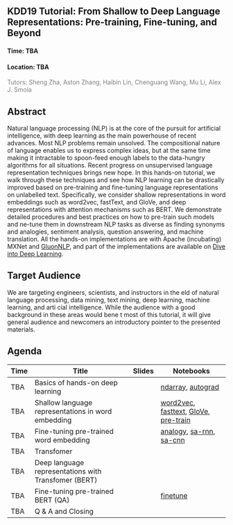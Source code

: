 ## KDD19 Tutorial: From Shallow to Deep Language Representations: Pre-training, Fine-tuning, and Beyond

<h4>Time: TBA</h4>
<h4>Location: TBA</h4>
<span style="color:grey">Tutors: Sheng Zha, Aston Zhang, Haibin Lin, Chenguang Wang, Mu Li, Alex J. Smola</span>

Abstract
--------
Natural language processing (NLP) is at the core of the pursuit for artificial intelligence, with deep learning as the main powerhouse of recent advances. Most NLP problems remain unsolved. The compositional nature of language enables us to express complex ideas, but at the same time making it intractable to spoon-feed enough labels to the data-hungry algorithms for all situations. Recent progress on unsupervised language representation techniques brings new hope. In this hands-on tutorial, we walk through these techniques and see how NLP learning can be drastically improved based on pre-training and fine-tuning language representations on unlabelled text. Specifically, we consider shallow representations in word embeddings such as word2vec, fastText, and GloVe, and deep representations with attention mechanisms such as BERT. We demonstrate detailed procedures and best practices on how to pre-train such models and  ne-tune them in downstream NLP tasks as diverse as finding synonyms and analogies, sentiment analysis, question answering, and machine translation. All the hands-on implementations are with Apache (incubating) MXNet and [GluonNLP](http://gluon-nlp.mxnet.io/), and part of the implementations are available on [Dive into Deep Learning](www.d2l.ai).


Target Audience
--------
We are targeting engineers, scientists, and instructors in the  eld of natural language processing, data mining, text mining, deep learning, machine learning, and arti cial intelligence. While the audience with a good background in these areas would bene t most of this tutorial, it will give general audience and newcomers an introductory pointer to the presented materials.


Agenda
------


| Time        | Title                                                                  | Slides    | Notebooks  |
|-------------|------------------------------------------------------------------------|-----------|------------|
| TBA   | Basics of hands-on deep learning                                             |  | [ndarray](https://github.com/astonzhang/KDD19-tutorial/blob/master/01_basics/ndarray.ipynb), [autograd](https://github.com/astonzhang/KDD19-tutorial/blob/master/01_basics/autograd.ipynb)  |
| TBA   | Shallow language representations in word embedding                           |           | [word2vec](https://github.com/astonzhang/KDD19-tutorial/blob/master/02_word_embedding/word2vec.ipynb), [fasttext](https://github.com/astonzhang/KDD19-tutorial/blob/master/02_word_embedding/fasttext.ipynb), [GloVe](https://github.com/astonzhang/KDD19-tutorial/blob/master/02_word_embedding/glove.ipynb), [pre-train](https://github.com/astonzhang/KDD19-tutorial/blob/master/02_word_embedding/word2vec-gluon.ipynb) |
| TBA   | Fine-tuning pre-trained word embedding                                       | | [analogy](https://github.com/astonzhang/KDD19-tutorial/blob/master/03_finetuning_word_embedding/similarity-analogy.ipynb), [sa-rnn](https://github.com/astonzhang/KDD19-tutorial/blob/master/03_finetuning_word_embedding/sentiment-analysis-rnn.ipynb), [sa-cnn](https://github.com/astonzhang/KDD19-tutorial/blob/master/03_finetuning_word_embedding/sentiment-analysis-cnn.ipynb)|
| TBA   | Transfomer                                                         | |  |
| TBA   | Deep language representations with Transfomer (BERT)                                 |  |   |
| TBA   | Fine-tuning pre-trained BERT (QA)                                                 |           | [finetune](https://github.com/astonzhang/KDD19-tutorial/blob/master/06_bert/bert.ipynb) |
| TBA   | Q & A and Closing                                                            |           |            |
